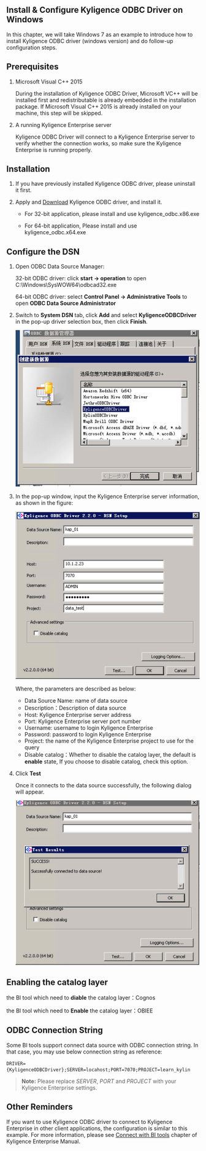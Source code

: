 ## Install & Configure Kyligence ODBC Driver on Windows

In this chapter, we will take Windows 7 as an example to introduce how to install Kyligence ODBC driver (windows version) and do follow-up configuration steps. 

## Prerequisites

1. Microsoft Visual C++ 2015

   During the installation of Kyligence ODBC Driver, Microsoft VC++ will be installed first and redistributable is already embedded in the installation package. If Microsoft Visual C++ 2015 is already installed on your machine, this step will be skipped.

2. A running Kyligence Enterprise server

   Kyligence ODBC Driver will connect to a Kyligence Enterprise server to verify whether the connection works, so make sure the Kyligence Enterprise is running properly.

## Installation

1. If you have previously installed Kyligence ODBC driver, please uninstall it first.

2. Apply and [Download](http://account.kyligence.io) Kyligence ODBC driver, and install it.

   - For 32-bit application, please install and use kyligence_odbc.x86.exe

   - For 64-bit application, Please install and use kyligence_odbc.x64.exe

## Configure the DSN

1. Open ODBC Data Source Manager:

   32-bit ODBC driver: click **start -> operation** to open C:\Windows\SysWOW64\odbcad32.exe

   64-bit ODBC driver: select **Control Panel -> Administrative Tools** to open **ODBC Data Source Administrator**

2. Switch to **System DSN** tab, click **Add** and select **KyligenceODBCDriver** in the pop-up driver selection box, then click **Finish**.

   ![Add Kyligence ODBC Driver](../images/01.png)

3. In the pop-up window, input the Kyligence Enterprise server information, as shown in the figure:

    ![DSN setting](../images/02.png)

   Where, the parameters are described as below: 

   * Data Source Name: name of data source
   * Description：Description of data source
   * Host: Kyligence Enterprise server address
   * Port: Kyligence Enterprise server port number
   * Username: username to login Kyligence Enterprise
   * Password: password to login Kyligence Enterprise 
   * Project: the name of the Kyligence Enterprise project to use for the query
   * Disable catalog：Whether to disable the catalog layer, the default is **enable** state, If you choose to disable catalog, check this option.

4. Click **Test**

   Once it connects to the data source successfully, the following dialog will appear.

   ![Connect Successfully](../images/03.png)

## Enabling the catalog layer

   the BI tool which need to **diable** the catalog layer：Cognos

   the BI tool which need to **Enable** the catalog layer：OBIEE

## ODBC Connection String

Some BI tools support connect data source with ODBC connection string. In that case, you may use below connection string as reference:

```
DRIVER={KyligenceODBCDriver};SERVER=locahost;PORT=7070;PROJECT=learn_kylin
```

> **Note:** Please replace *SERVER*, *PORT* and *PROJECT* with your Kyligence Enterprise settings.

## Other Reminders

If you want to use Kyligence ODBC driver to connect to Kyligence Enterprise in other client applications, the configuration is similar to this example. For more information, please see [Connect with BI tools](../../bi/README.md) chapter of Kyligence Enterprise Manual.
